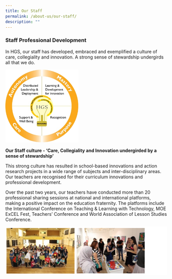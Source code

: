```yaml
---
title: Our Staff
permalink: /about-us/our-staff/
description: ""
---
```


### Staff Professional Development 

In HGS, our staff has developed, embraced and exemplified a culture of care, collegiality and innovation. A strong sense of stewardship undergirds all that we do.

<img src="/images/Staff%20Engagement%20Framework.png" 
     style="width:45%">


**Our Staff culture - ‘Care, Collegiality and Innovation undergirded by a sense of stewardship’**

  

This strong culture has resulted in school-based innovations and action research projects in a wide range of subjects and inter-disciplinary areas. Our teachers are recognised for their curriculum innovations and professional development.

  

Over the past two years, our teachers have conducted more than 20 professional sharing sessions at national and international platforms, making a positive impact on the education fraternity. The platforms include the International Conference on Teaching & Learning with Technology, MOE ExCEL Fest, Teachers’ Conference and World Association of Lesson Studies Conference.

![](/images/staffdevelop.png)